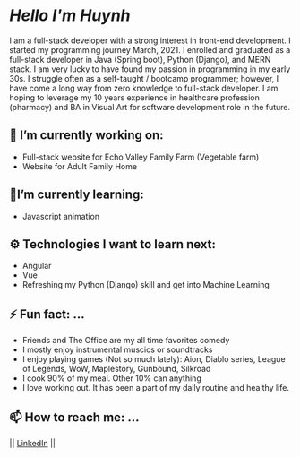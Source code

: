 # ***Hello I'm Huynh***
I am a full-stack developer with a strong interest in front-end development. I started my programming journey March, 2021. I enrolled and graduated as a full-stack developer in Java (Spring boot), Python (Django), and MERN stack. I am very lucky to have found my passion in programming in my early 30s. I struggle often as a self-taught / bootcamp programmer; however, I have come a long way from zero knowledge to full-stack developer. I am hoping to leverage my 10 years experience in healthcare profession (pharmacy) and BA in Visual Art for software development role in the future. 

 ## 🔭 I’m currently working on:
 - Full-stack website for Echo Valley Family Farm (Vegetable farm)
 - Website for Adult Family Home 
 
## 🌱I’m currently learning:
- Javascript animation

## ⚙ Technologies I want to learn next:
- Angular
- Vue
- Refreshing my Python (Django) skill and get into Machine Learning
## ⚡ Fun fact: ...
- Friends and The Office are my all time favorites comedy
- I mostly enjoy instrumental muscics or soundtracks
- I enjoy playing games (Not so much lately): Aion, Diablo series, League of Legends, WoW, Maplestory, Gunbound, Silkroad
- I cook 90% of my meal. Other 10% can anything
- I love working out. It has been a part of  my daily routine and healthy life.


## 📫 How to reach me: ...
 ||
 [LinkedIn](https://www.linkedin.com/in/huynhtnguyen/ "Huynh's LinkedIn Profile")
 ||
 
<!--
- 🌱 I’m currently learning Python
- 👯 I’m looking to collaborate on React/Python
- 🤔 I’m looking for help with 
- 💬 Ask me about ...
- 📫 How to reach me: ...
- 😄 Pronouns: ...
- ⚡ Fun fact: ...
 -->

